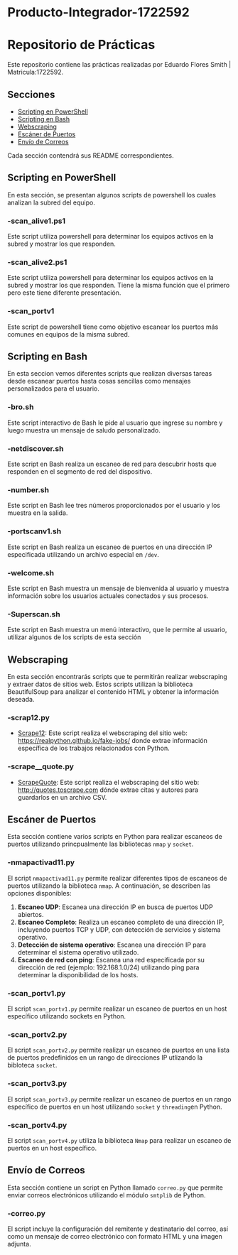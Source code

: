 # Producto-Integrador-1722592
# Repositorio de Prácticas

Este repositorio contiene las prácticas realizadas por Eduardo Flores Smith | Matricula:1722592.

## Secciones

- [Scripting en PowerShell](powershell/README.md)
- [Scripting en Bash](bash/README.md)
- [Webscraping](webscraping/README.md)
- [Escáner de Puertos](escaner-puertos/README.md)
- [Envío de Correos](envio-correos/README.md)

Cada sección contendrá sus README correspondientes.

## Scripting en PowerShell
En esta sección, se presentan algunos scripts de powershell los cuales analizan la subred del equipo.

### -scan_alive1.ps1
Este script utiliza powershell para determinar los equipos activos en la subred y mostrar los que responden.

### -scan_alive2.ps1
Este script utiliza powershell para determinar los equipos activos en la subred y mostrar los que responden. Tiene la misma función que el primero pero este tiene diferente presentación.

### -scan_portv1
Este script de powershell tiene como objetivo escanear los puertos más comunes en equipos de la misma subred.

## Scripting en Bash
En esta seccion vemos diferentes scripts que realizan diversas tareas desde escanear puertos hasta cosas sencillas como mensajes personalizados para el usuario.

### -bro.sh
Este script interactivo de Bash le pide al usuario que ingrese su nombre y luego muestra un mensaje de saludo personalizado.

### -netdiscover.sh
Este script en Bash realiza un escaneo de red para descubrir hosts que responden en el segmento de red del dispositivo.

### -number.sh
Este script en Bash lee tres números proporcionados por el usuario y los muestra en la salida.

### -portscanv1.sh
Este script en Bash realiza un escaneo de puertos en una dirección IP especificada utilizando un archivo especial en `/dev`.

### -welcome.sh
Este script en Bash muestra un mensaje de bienvenida al usuario y muestra información sobre los usuarios actuales conectados y sus procesos.

### -Superscan.sh
Este script en Bash muestra un menú interactivo, que le permite al usuario, utilizar algunos de los scripts de esta sección

## Webscraping

En esta sección encontrarás scripts que te permitirán realizar webscraping y extraer datos de sitios web. Estos scripts utilizan la biblioteca BeautifulSoup para analizar el contenido HTML y obtener la información deseada.

### -scrap12.py

- [Scrape12](./webscraping/scrap_12.py): Este script realiza el webscraping del sitio web: https://realpython.github.io/fake-jobs/ donde extrae información específica de los trabajos relacionados con Python.

### -scrape__quote.py
- [ScrapeQuote](./webscraping/scrape_quote.py): Este script realiza el webscraping del sitio web: http://quotes.toscrape.com dónde extrae citas y autores para guardarlos en un archivo CSV.

## Escáner de Puertos

Esta sección contiene varios scripts en Python para realizar escaneos de puertos utilizando princpualmente las bibliotecas `nmap` y `socket`.

### -nmapactivad11.py

El script `nmapactivad11.py` permite realizar diferentes tipos de escaneos de puertos utilizando la biblioteca `nmap`. A continuación, se describen las opciones disponibles:

1. **Escaneo UDP**: Escanea una dirección IP en busca de puertos UDP abiertos.
2. **Escaneo Completo**: Realiza un escaneo completo de una dirección IP, incluyendo puertos TCP y UDP, con detección de servicios y sistema operativo.
3. **Detección de sistema operativo**: Escanea una dirección IP para determinar el sistema operativo utilizado.
4. **Escaneo de red con ping**: Escanea una red especificada por su dirección de red (ejemplo: 192.168.1.0/24) utilizando ping para determinar la disponibilidad de los hosts.

### -scan_portv1.py

El script `scan_portv1.py` permite realizar un escaneo de puertos en un host específico utilizando sockets en Python.

### -scan_portv2.py

El script `scan_portv2.py` permite realizar un escaneo de puertos en una lista de puertos predefinidos en un rango de direcciones IP utlizando la bibloteca `socket`.

### -scan_portv3.py

El script `scan_portv3.py` permite realizar un escaneo de puertos en un rango específico de puertos en un host utilizando `socket`  y `threading`en Python.

### -scan_portv4.py

El script `scan_portv4.py` utiliza la biblioteca `Nmap` para realizar un escaneo de puertos en un host específico.


## Envío de Correos

Esta sección contiene un script en Python llamado `correo.py` que permite enviar correos electrónicos utilizando el módulo `smtplib` de Python.

### -correo.py
El script incluye la configuración del remitente y destinatario del correo, así como un mensaje de correo electrónico con formato HTML y una imagen adjunta.

